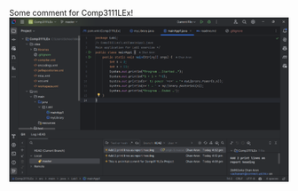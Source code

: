 Some comment for Comp3111LEx!
![Comp3111LExScreenshot.png](../../resources/Comp3111LExScreenshot.png)